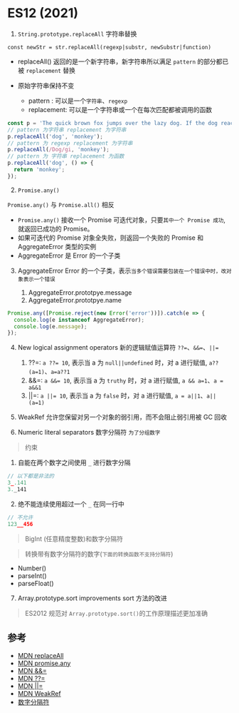 # ES12 (2021)

1. `String.prototype.replaceAll` 字符串替换

`const newStr = str.replaceAll(regexp|substr, newSubstr|function)`

- replaceAll() 返回的是一个新字符串，新字符串所以满足 `pattern` 的部分都已被 `replacement` 替换
- 原始字符串保持不变

  - pattern : 可以是一个`字符串`、`regexp`
  - replacement: 可以是一个字符串或一个在每次匹配都被调用的函数

```js
const p = 'The quick brown fox jumps over the lazy dog. If the dog reacted, was it really lazy?';
// pattern 为字符串 replacement 为字符串
p.replaceAll('dog', 'monkey');
// pattern 为 regexp replacement 为字符串
p.replaceAll(/Dog/gi, 'monkey');
// pattern 为 字符串 replacement 为函数
p.replaceAll('dog', () => {
  return 'monkey';
});
```

2. `Promise.any()`

`Promise.any()` 与 `Promise.all()` 相反

- `Promise.any()` 接收一个 Promise 可迭代对象，只要`其中一个 Promise 成功`,就返回已成功的 Promise。
- 如果可迭代的 Promise 对象全失败，则返回一个失败的 Promise 和 AggregateError 类型的实例
- AggregateError 是 Error 的一个子类

3. AggregateError Error 的一个子类，表示`当多个错误需要包装在一个错误中时，改对象表示一个错误`

   1. AggregateError.prototpye.message
   2. AggregateError.prototpye.name

```js
Promise.any([Promise.reject(new Error('error'))]).catch(e => {
  console.log(e instanceof AggregateError);
  console.log(e.message);
});
```

4. New logical assignment operators 新的逻辑赋值运算符 `??=`、`&&=`、`||=`

   1. ??=: `a ??= 10`, 表示当 a 为 `null||undefined` 时，对 a 进行赋值, `a??(a=1)`、`a=a??1`
   2. &&=: `a &&= 10`, 表示当 a 为 `truthy` 时，对 a 进行赋值, `a && a=1`、`a = a&&1`
   3. ||=: `a ||= 10`, 表示当 a 为 `false` 时，对 a 进行赋值, `a = a||1`、`a||(a=1)`

5. WeakRef 允许您保留对另一个对象的弱引用，而不会阻止弱引用被 GC 回收

6. Numeric literal separators 数字分隔符 `为了分组数字`

> 约束

1.  自能在两个数字之间使用 `_` 进行数字分隔

```js
// 以下都是非法的
3_.141
3._141
```

2.  绝不能连续使用超过一个 `_` 在同一行中

```js
// 不允许
123__456
```

> BigInt (任意精度整数)和数字分隔符

> 转换带有数字分隔符的数字(`下面的转换函数不支持分隔符`)

- Number()
- parseInt()
- parseFloat()

7. Array.prototype.sort improvements sort 方法的改进

> ES2012 规范对 `Array.prototype.sort()`的工作原理描述更加准确

## 参考

- [MDN replaceAll](https://developer.mozilla.org/zh-CN/docs/Web/JavaScript/Reference/Global_Objects/String/replaceAll)
- [MDN promise.any](https://developer.mozilla.org/zh-CN/docs/Web/JavaScript/Reference/Global_Objects/Promise/any)
- [MDN &&=](https://developer.mozilla.org/zh-CN/docs/Web/JavaScript/Reference/Operators/Logical_AND_assignment)
- [MDN ??=](https://developer.mozilla.org/zh-CN/docs/Web/JavaScript/Reference/Operators/Logical_nullish_assignment)
- [MDN ||=](https://developer.mozilla.org/zh-CN/docs/Web/JavaScript/Reference/Operators/Logical_OR_assignment)
- [MDN WeakRef](https://developer.mozilla.org/zh-CN/docs/Web/JavaScript/Reference/Global_Objects/WeakRef)
- [数字分隔符](https://tie.pub/2019/09/numeric-separators/)
